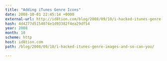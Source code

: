 ```yaml
---
title: "Adding iTunes Genre Icons"
date: 2008-10-01 22:45:14 +0000
external-url: http://id8tion.com/blog/2008/09/10/i-hacked-itunes-genre-images-and-so-can-you/
hash: 4d4277d5154074e1d93382f4ea29df54
year: 2008
month: 10
scheme: http
host: id8tion.com
path: /blog/2008/09/10/i-hacked-itunes-genre-images-and-so-can-you/

---
```



